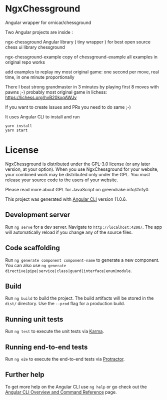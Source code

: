 # NgxChessground

Angular wrapper for ornicar/chessground

Two Angular projects are inside :   

ngx-chessground Angular library ( tiny wrapper ) for best open source chess ui library  chessground

ngx-chessground-example copy of chessground-example all examples in original repo works

add  examples to replay my most original game: 
one second per move, 
real time, 
in one minute proportionally

There  I beat strong grandmaster
in 3 minutes by playing first 8 moves with  pawns ;-)
probably most original game in lichess:
https://lichess.org/hvB20kxqAWJv 

If you want to create issues and PRs you need to do same  ;-) 


It uses Angular CLI 
to install  and run 

```console
yarn install
yarn start    
```

# License
NgxChessground is distributed under the GPL-3.0 license (or any later version, at your option). When you use NgxChessground for your website, your combined work may be distributed only under the GPL. You must release your source code to the users of your website.

Please read more about GPL for JavaScript on greendrake.info/#nfy0.


This project was generated with [Angular CLI](https://github.com/angular/angular-cli) version 11.0.6.

## Development server

Run `ng serve` for a dev server. Navigate to `http://localhost:4200/`. The app will automatically reload if you change any of the source files.

## Code scaffolding

Run `ng generate component component-name` to generate a new component. You can also use `ng generate directive|pipe|service|class|guard|interface|enum|module`.

## Build

Run `ng build` to build the project. The build artifacts will be stored in the `dist/` directory. Use the `--prod` flag for a production build.

## Running unit tests

Run `ng test` to execute the unit tests via [Karma](https://karma-runner.github.io).

## Running end-to-end tests

Run `ng e2e` to execute the end-to-end tests via [Protractor](http://www.protractortest.org/).

## Further help

To get more help on the Angular CLI use `ng help` or go check out the [Angular CLI Overview and Command Reference](https://angular.io/cli) page.
